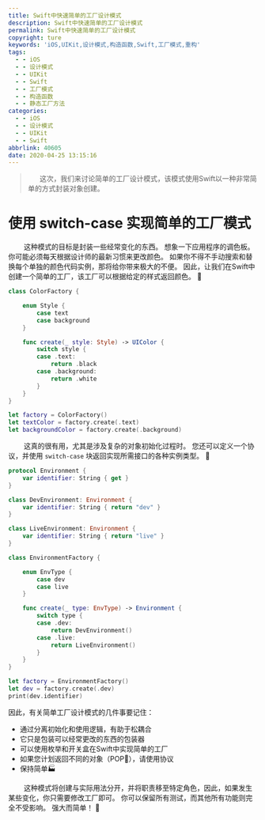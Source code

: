 ```yaml
---
title: Swift中快速简单的工厂设计模式
description: Swift中快速简单的工厂设计模式
permalink: Swift中快速简单的工厂设计模式
copyright: ture
keywords: 'iOS,UIKit,设计模式,构造函数,Swift,工厂模式,重构'
tags:
  - - iOS
  - - 设计模式
  - - UIKit
  - - Swift
  - - 工厂模式
  - - 构造函数
  - - 静态工厂方法
categories:
  - - iOS
  - - 设计模式
  - - UIKit
  - - Swift
abbrlink: 40605
date: 2020-04-25 13:15:16
---
```


> &nbsp;&nbsp;&nbsp;&nbsp;&nbsp;&nbsp;这次，我们来讨论简单的工厂设计模式，该模式使用Swift以一种非常简单的方式封装对象创建。

# **使用 switch-case 实现简单的工厂模式**

&nbsp;&nbsp;&nbsp;&nbsp;&nbsp;&nbsp;&nbsp;&nbsp;这种模式的目标是封装一些经常变化的东西。 想象一下应用程序的调色板。 你可能必须每天根据设计师的最新习惯来更改颜色。 如果你不得不手动搜索和替换每个单独的颜色代码实例，那将给你带来极大的不便。 因此，让我们在Swift中创建一个简单的工厂，该工厂可以根据给定的样式返回颜色。 🎩


<!-- more -->

``` Swift
class ColorFactory {

    enum Style {
        case text
        case background
    }

    func create(_ style: Style) -> UIColor {
        switch style {
        case .text:
            return .black
        case .background:
            return .white
        }
    }
}

let factory = ColorFactory()
let textColor = factory.create(.text)
let backgroundColor = factory.create(.background)
```

&nbsp;&nbsp;&nbsp;&nbsp;&nbsp;&nbsp;&nbsp;&nbsp;这真的很有用，尤其是涉及复杂的对象初始化过程时。 您还可以定义一个协议，并使用 ```switch-case``` 块返回实现所需接口的各种实例类型。 🚦

``` Swift
protocol Environment {
    var identifier: String { get }
}

class DevEnvironment: Environment {
    var identifier: String { return "dev" }
}

class LiveEnvironment: Environment {
    var identifier: String { return "live" }
}

class EnvironmentFactory {

    enum EnvType {
        case dev
        case live
    }

    func create(_ type: EnvType) -> Environment {
        switch type {
        case .dev:
            return DevEnvironment()
        case .live:
            return LiveEnvironment()
        }
    }
}

let factory = EnvironmentFactory()
let dev = factory.create(.dev)
print(dev.identifier)

```

因此，有关简单工厂设计模式的几件事要记住：

+ 通过分离初始化和使用逻辑，有助于松耦合
+ 它只是包装可以经常更改的东西的包装器
+ 可以使用枚举和开关盒在Swift中实现简单的工厂
+ 如果您计划返回不同的对象（POP🎉），请使用协议
+ 保持简单🏭

&nbsp;&nbsp;&nbsp;&nbsp;&nbsp;&nbsp;&nbsp;&nbsp;这种模式将创建与实际用法分开，并将职责移至特定角色，因此，如果发生某些变化，你只需要修改工厂即可。 你可以保留所有测试，而其他所有功能则完全不受影响。 强大而简单！ 💪

